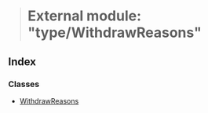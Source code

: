 > # External module: "type/WithdrawReasons"

## Index

### Classes

* [WithdrawReasons](../classes/_type_withdrawreasons_.withdrawreasons.md)